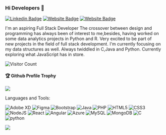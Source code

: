 ### Hi Developers 👋


[![Linkedin Badge](https://img.shields.io/badge/-Sharat-blue?style=flat-square&logo=Linkedin&logoColor=white&link=https://www.linkedin.com/in/sharat-yaragatti-04023a111/)](https://www.linkedin.com/in/sharat-yaragatti-04023a111/)
[![Website Badge](https://img.shields.io/badge/WebSite-Sharat-green)](https://www.akash)
[![Website Badge](https://img.shields.io/badge/StackOverflow-Sharat-yellow)](https://stackoverflow.com/users/18186931/sharat/)

I'm an aspiring
Full Stack Developer
The crossover between design and programming has always been of interest to me,besides, having worked on some data analytics projects in Python and R.
Very excited to be part of new projects in the field of full stack development. I'm currently focusing on my data structures as well. Always twiddled in C,Java and Python.
Currently exploring what JavaScript has in store. 


![Visitor Count](https://profile-counter.glitch.me/sharat9703/count.svg)

<div>
  <h4>🏆 Github Profile Trophy</h4>
  <a href="https://github.com/ryo-ma/github-profile-trophy">
    <img src="https://github-profile-trophy.vercel.app/?username=sharat9703&column=7"/>
  </a>
</div>

Languages and Tools: 

<img alt="Adobe XD" src="https://img.shields.io/badge/adobexd-%23FF26BE.svg?style=flat-square&logo=adobexd&logoColor=white"/> <img alt="Figma" src="https://img.shields.io/badge/figma-%23F24E1E.svg?style=flat-square&logo=figma&logoColor=white"/> <img alt="Bootstrap" src="https://img.shields.io/badge/bootstrap-%23563D7C.svg?style=flat-square&logo=bootstrap&logoColor=white"/> <img alt="Java" src="https://img.shields.io/badge/java-%23ED8B00.svg?style=flat-square&logo=java&logoColor=white"/> <img alt="PHP" src="https://img.shields.io/badge/php-%23777BB4.svg?style=flat-square&logo=php&logoColor=white"/> <img alt="HTML5" src="https://img.shields.io/badge/html5-%23E34F26.svg?style=flat-square&logo=html5&logoColor=white"/> <img alt="CSS3" src="https://img.shields.io/badge/css3-%231572B6.svg?style=flat-square&logo=css3&logoColor=white"/> <img alt="NodeJS" src="https://img.shields.io/badge/node.js-%2343853D.svg?style=flat-square&logo=node-dot-js&logoColor=white"/> <img alt="React" src="https://img.shields.io/badge/react-%2320232a.svg?style=flat-square&logo=react&logoColor=%2361DAFB"/> <img alt="Angular" src="https://img.shields.io/badge/angular-%23DD0031.svg?flat-square&logo=angular&logoColor=white"/> <img alt="Azure" src="https://img.shields.io/badge/azure-%230072C6.svg?style=flat-square&logo=azure-devops&logoColor=white"/> <img alt="MySQL" src="https://img.shields.io/badge/mysql-%2300f.svg?style=flat-square&logo=mysql&logoColor=white"/> <img alt="MongoDB" src ="https://img.shields.io/badge/MongoDB-%234ea94b.svg?style=flat-square&logo=mongodb&logoColor=white"/> 	<img alt="C" src="https://img.shields.io/badge/C-%230072C6.svg?style=flat-square&logo=c&logoColor=white"/> <img alt="python" src="https://img.shields.io/badge/Python-FFD43B?style=for-the-badge&logo=python&logoColor=blue
	"/>

![](https://activity-graph.herokuapp.com/graph?username=sharat9703&theme=react-dark&area=true)
<!--
**sharat9703/sharat9703** is a ✨ _special_ ✨ repository because its `README.md` (this file) appears on your GitHub profile.

Here are some ideas to get you started:

- 🔭 I’m currently working on ...
- 🌱 I’m currently learning ...
- 👯 I’m looking to collaborate on ...
- 🤔 I’m looking for help with ...
- 💬 Ask me about ...
- 📫 How to reach me: ...
- 😄 Pronouns: ...
- ⚡ Fun fact: .....

-->

